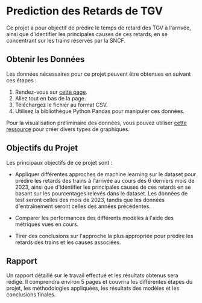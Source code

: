 # Prediction des Retards de TGV

Ce projet a pour objectif de prédire le temps de retard des TGV à l'arrivée, ainsi que d'identifier les principales causes de ces retards, en se concentrant sur les trains réservés par la SNCF.

## Obtenir les Données

Les données nécessaires pour ce projet peuvent être obtenues en suivant ces étapes :

1. Rendez-vous sur [cette page](https://www.data.gouv.fr/fr/datasets/regularite-mensuelle-tgv-par-liaisons/).
2. Allez tout en bas de la page.
3. Téléchargez le fichier au format CSV.
4. Utilisez la bibliothèque Python Pandas pour manipuler ces données.

Pour la visualisation préliminaire des données, vous pouvez utiliser [cette ressource](https://ressources.data.sncf.com/explore/dataset/regularite-mensuelle-tgv-aqst/analyze/?sort=date&dataChart=eyJxdWVyaWVzIjpbeyJjaGFydHMiOlt7InR5cGUiOiJzcGxpbmUiLCJmdW5jIjoiQVZHIiwieUF4aXMiOiJwcmN0X2NhdXNlX2V4dGVybmUiLCJzY2llbnRpZmljRGlzcGxheSI6dHJ1ZSwiY29sb3IiOiJyYW5nZS1TZXQxIn1dLCJ4QXhpcyI6ImRhdGUiLCJtYXhwb2ludHMiOiIiLCJ0aW1lc2NhbGUiOiJtb250aCIsInNvcnQiOiIiLCJzZXJpZXNCcmVha2Rvd24iOiJzZXJ2aWNlIiwiY29uZmlnIjp7ImRhdGFzZXQiOiJyZWd1bGFyaXRlLW1lbnN1ZWxsZS10Z3YtYXFzdCIsIm9wdGlvbnMiOnsic29ydCI6ImRhdGUifX19XSwiZGlzcGxheUxlZ2VuZCI6dHJ1ZSwiYWxpZ25Nb250aCI6dHJ1ZSwidGltZXNjYWxlIjoiIn0%3D) pour créer divers types de graphiques.

## Objectifs du Projet

Les principaux objectifs de ce projet sont :

- Appliquer différentes approches de machine learning sur le dataset pour prédire les retards des trains à l'arrivée au cours des 6 derniers mois de 2023, ainsi que d'identifier les principales causes de ces retards en se basant sur les pourcentages relevés dans le dataset. Les données de test seront celles des mois de 2023, tandis que les données d'entraînement seront celles des années précédentes.
  
- Comparer les performances des différents modèles à l'aide des métriques vues en cours.

- Tirer des conclusions sur l'approche la plus appropriée pour prédire les retards des trains et les causes associées.

## Rapport

Un rapport détaillé sur le travail effectué et les résultats obtenus sera rédigé. Il comprendra environ 5 pages et couvrira les différentes étapes du projet, les méthodologies appliquées, les résultats des modèles et les conclusions finales.
